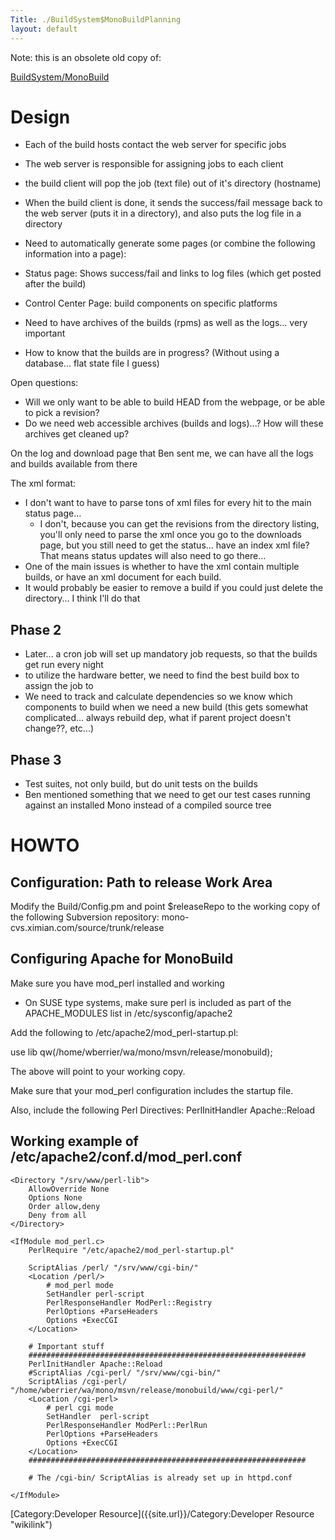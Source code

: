 ```yaml
---
Title: ./BuildSystem$MonoBuildPlanning
layout: default
---
```


Note: this is an obsolete old copy of:

[BuildSystem/MonoBuild](BuildSystem/{{site.url}}/MonoBuild "wikilink")

Design
======

-   Each of the build hosts contact the web server for specific jobs
-   The web server is responsible for assigning jobs to each client
-   the build client will pop the job (text file) out of it's directory
    (hostname)
-   When the build client is done, it sends the success/fail message
    back to the web server (puts it in a directory), and also puts the
    log file in a directory
-   Need to automatically generate some pages (or combine the following
    information into a page):

-   Status page: Shows success/fail and links to log files (which get
    posted after the build)
-   Control Center Page: build components on specific platforms

-   Need to have archives of the builds (rpms) as well as the logs...
    very important

-   How to know that the builds are in progress? (Without using a
    database... flat state file I guess)

Open questions:

-   Will we only want to be able to build HEAD from the webpage, or be
    able to pick a revision?
-   Do we need web accessible archives (builds and logs)...? How will
    these archives get cleaned up?

On the log and download page that Ben sent me, we can have all the logs
and builds available from there

The xml format:

-   I don't want to have to parse tons of xml files for every hit to the
    main status page...
    -   I don't, because you can get the revisions from the directory
        listing, you'll only need to parse the xml once you go to the
        downloads page, but you still need to get the status... have an
        index xml file? That means status updates will also need to go
        there...
-   One of the main issues is whether to have the xml contain multiple
    builds, or have an xml document for each build.
-   It would probably be easier to remove a build if you could just
    delete the directory... I think I'll do that

Phase 2
-------

-   Later... a cron job will set up mandatory job requests, so that the
    builds get run every night
-   to utilize the hardware better, we need to find the best build box
    to assign the job to
-   We need to track and calculate dependencies so we know which
    components to build when we need a new build (this gets somewhat
    complicated... always rebuild dep, what if parent project doesn't
    change??, etc...)

Phase 3
-------

-   Test suites, not only build, but do unit tests on the builds
-   Ben mentioned something that we need to get our test cases running
    against an installed Mono instead of a compiled source tree

HOWTO
=====

Configuration: Path to release Work Area
----------------------------------------

Modify the Build/Config.pm and point \$releaseRepo to the working copy
of the following Subversion repository:
mono-cvs.ximian.com/source/trunk/release

Configuring Apache for MonoBuild
--------------------------------

Make sure you have mod\_perl installed and working

-   On SUSE type systems, make sure perl is included as part of the
    APACHE\_MODULES list in /etc/sysconfig/apache2

Add the following to /etc/apache2/mod\_perl-startup.pl:

<perl> use lib qw(/home/wberrier/wa/mono/msvn/release/monobuild);
</perl>

The above will point to your working copy.

Make sure that your mod\_perl configuration includes the startup file.

Also, include the following Perl Directives: PerlInitHandler
Apache::Reload

Working example of /etc/apache2/conf.d/mod\_perl.conf
-----------------------------------------------------

    <Directory "/srv/www/perl-lib">
        AllowOverride None
        Options None
        Order allow,deny
        Deny from all
    </Directory>

    <IfModule mod_perl.c>
        PerlRequire "/etc/apache2/mod_perl-startup.pl"

        ScriptAlias /perl/ "/srv/www/cgi-bin/"
        <Location /perl/>
            # mod_perl mode
            SetHandler perl-script
            PerlResponseHandler ModPerl::Registry
            PerlOptions +ParseHeaders
            Options +ExecCGI
        </Location>

        # Important stuff
        ##############################################################
        PerlInitHandler Apache::Reload
        #ScriptAlias /cgi-perl/ "/srv/www/cgi-bin/"
        ScriptAlias /cgi-perl/ "/home/wberrier/wa/mono/msvn/release/monobuild/www/cgi-perl/"
        <Location /cgi-perl>
            # perl cgi mode
            SetHandler  perl-script
            PerlResponseHandler ModPerl::PerlRun
            PerlOptions +ParseHeaders
            Options +ExecCGI
        </Location>
        ##############################################################

        # The /cgi-bin/ ScriptAlias is already set up in httpd.conf

    </IfModule>

[Category:Developer Resource]({{site.url}}/Category:Developer Resource "wikilink")
